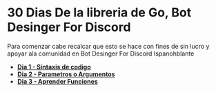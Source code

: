 # 30 Dias De la libreria de Go, Bot Desinger For Discord

Para comenzar cabe recalcar que esto se hace con fines de sin lucro y apoyar ala comunidad en Bot Desinger For Discord Ispanohblante


- [**Dia 1 - Sintaxis de codigo**](#)<br>
- [**Dia 2 - Parametros o Argumentos**](#)<br>
- [**Dia 3 - Aprender Funciones**](#)<br>
